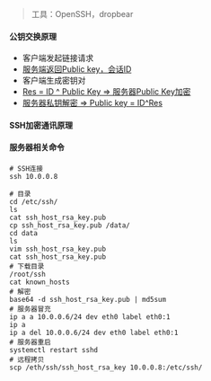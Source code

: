 > 工具：OpenSSH，dropbear

#### 公钥交换原理

- 客户端发起链接请求
- [服务端返回Public key，会话ID]()
- 客户端生成密钥对
- [Res = ID ^ Public Key => 服务器Public Key加密]()
- [服务器私钥解密 => Public key = ID^Res]()

#### SSH加密通讯原理

#### 服务器相关命令

~~~shell
# SSH连接
ssh 10.0.0.8
~~~

~~~shell
# 目录
cd /etc/ssh/
ls
cat ssh_host_rsa_key.pub
cp ssh_host_rsa_key.pub /data/
cd data
ls
vim ssh_host_rsa_key.pub
cat ssh_host_rsa_key.pub
# 下载目录
/root/ssh
cat known_hosts
# 解密
base64 -d ssh_host_rsa_key.pub | md5sum
# 服务器冒充
ip a a 10.0.0.6/24 dev eth0 label eth0:1
ip a
ip a del 10.0.0.6/24 dev eth0 label eth0:1
# 服务器重启
systemctl restart sshd
# 远程拷贝
scp /eth/ssh/ssh_host_rsa_key 10.0.0.8:/etc/ssh/
~~~

